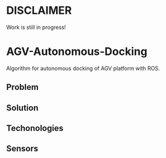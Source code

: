 # DISCLAIMER

Work is still in progress! 


# AGV-Autonomous-Docking
Algorithm for autonomous docking of AGV platform with ROS.

## Problem

## Solution

## Techonologies

## Sensors


